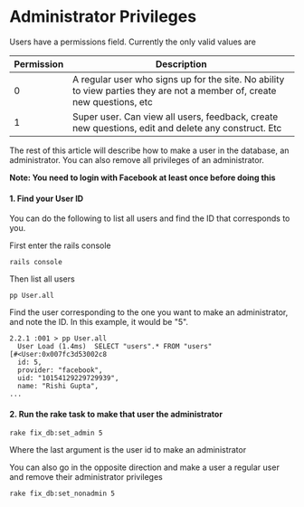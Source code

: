 # Administrator Privileges

Users have a permissions field.  Currently the only valid values are

| Permission | Description |
|------------|-------------|
| 0          | A regular user who signs up for the site.  No ability to view parties they are not a member of, create new questions, etc |
| 1          | Super user.  Can view all users, feedback, create new questions, edit and delete any construct.  Etc |

The rest of this article will describe how to make a user in the database, an administrator.  You can also remove all privileges of an administrator.

**Note: You need to login with Facebook at least once before doing this**

#### 1. Find your User ID
You can do the following to list all users and find the ID that corresponds to you.

First enter the rails console
```
rails console
```

Then list all users
```
pp User.all
```

Find the user corresponding to the one you want to make an administrator, and note the ID.  In this example, it would be "5".


```
2.2.1 :001 > pp User.all
  User Load (1.4ms)  SELECT "users".* FROM "users"
[#<User:0x007fc3d53002c8
  id: 5,
  provider: "facebook",
  uid: "10154129229729939",
  name: "Rishi Gupta",
...

```

#### 2. Run the rake task to make that user the administrator

```
rake fix_db:set_admin 5
```

Where the last argument is the user id to make an administrator

You can also go in the opposite direction and make a user a regular user and remove their administrator privileges

```
rake fix_db:set_nonadmin 5
```
